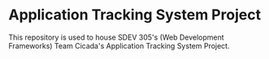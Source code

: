# Application Tracking System Project
This repository is used to house SDEV 305's (Web Development Frameworks) Team Cicada's Application Tracking System Project.
